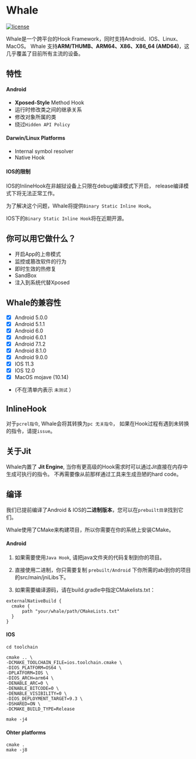 # Whale

[![license](http://img.shields.io/badge/license-Apache2.0-brightgreen.svg?style=flat)](https://github.com/alibaba/atlas/blob/master/LICENSE)

Whale是一个跨平台的Hook Framework，同时支持Android、IOS、Linux、MacOS。
Whale 支持**ARM/THUMB、ARM64、X86、X86_64 (AMD64)**，这几乎覆盖了目前所有主流的设备。

## 特性
#### Android
* **Xposed-Style** Method Hook
* 运行时修改类之间的继承关系
* 修改对象所属的类
* 绕过`Hidden API Policy`

#### Darwin/Linux Platforms
* Internal symbol resolver
* Native Hook

#### IOS的限制
IOS的InlineHook在非越狱设备上只限在debug编译模式下开启，
release编译模式下将无法正常工作。

为了解决这个问题，Whale将提供`Binary Static Inline Hook`。

IOS下的`Binary Static Inline Hook`将在近期开源。


## 你可以用它做什么？
* 开启App的上帝模式
* 监控或篡改软件的行为
* 即时生效的热修复
* SandBox
* 注入到系统代替Xposed

## Whale的兼容性
- [x] Android 5.0.0
- [x] Android 5.1.1
- [x] Android 6.0
- [x] Android 6.0.1
- [x] Android 7.1.2
- [x] Android 8.1.0
- [x] Android 9.0.0
- [x] IOS 11.3
- [x] IOS 12.0
- [x] MacOS mojave (10.14)
- (不在清单内表示 `未测试` ）

## InlineHook
对于`pcrel指令`, Whale会将其转换为`pc 无关指令`，
如果在Hook过程有遇到未转换的指令，请提`issue`。

## 关于Jit
Whale内置了 **Jit Engine**, 当你有更高级的Hook需求时可以通过Jit直接在内存中生成可执行的指令。
不再需要像从前那样通过工具来生成丑陋的hard code。

## 编译
我们已提前编译了Android & IOS的**二进制版本**，您可以在`prebuilt目录`找到它们。

Whale使用了CMake来构建项目，所以你需要在你的系统上安装CMake。

#### Android
1. 如果需要使用`Java Hook`, 请把java文件夹的代码复制到你的项目。

2. 直接使用二进制，你只需要复制 `prebuilt/Android` 下你所需的abi到你的项目的src/main/jniLibs下。

3. 如果需要编译源码，请在build.gradle中指定CMakelists.txt：
```
externalNativeBuild {
  cmake {
      path "your/whale/path/CMakeLists.txt"
  }
}
```

#### IOS
```
cd toolchain

cmake .. \
-DCMAKE_TOOLCHAIN_FILE=ios.toolchain.cmake \
-DIOS_PLATFORM=OS64 \
-DPLATFORM=IOS \
-DIOS_ARCH=arm64 \
-DENABLE_ARC=0 \
-DENABLE_BITCODE=0 \
-DENABLE_VISIBILITY=0 \
-DIOS_DEPLOYMENT_TARGET=9.3 \
-DSHARED=ON \
-DCMAKE_BUILD_TYPE=Release

make -j4
```

#### Ohter platforms
```
cmake .
make -j8
```


